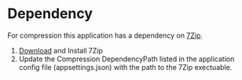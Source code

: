 # Dependency
For compression this application has a dependency on [7Zip](https://www.7-zip.org/).  
1. [Download](https://www.7-zip.org/download.html) and Install 7Zip
2. Update the Compression DependencyPath listed in the application config file (appsettings.json) with the path to the 7Zip exectuable.  
